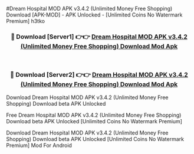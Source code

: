 #Dream Hospital MOD APK v3.4.2 (Unlimited Money Free Shopping) Download [APK-MOD] - APK Unlocked - [Unlimited Coins No Watermark Premium] h3tko



<div align="center">

<h3>🔴 Download [Server1] 👉👉 <a href="https://momento.my/?title=Dream_Hospital_MOD_APK_v3.4.2_(Unlimited_Money_Free_Shopping)_Download">Dream Hospital MOD APK v3.4.2 (Unlimited Money Free Shopping) Download Mod Apk</a></h3><br>

<h3>🔴 Download [Server2] 👉👉 <a href="https://momento.my/?title=Dream_Hospital_MOD_APK_v3.4.2_(Unlimited_Money_Free_Shopping)_Download">Dream Hospital MOD APK v3.4.2 (Unlimited Money Free Shopping) Download Mod Apk</a></h3>
</div>



Download Dream Hospital MOD APK v3.4.2 (Unlimited Money Free Shopping) Download beta APK Unlocked

Free Dream Hospital MOD APK v3.4.2 (Unlimited Money Free Shopping) Download beta APK Unlocked [Unlimited Coins No Watermark Premium]

Download Dream Hospital MOD APK v3.4.2 (Unlimited Money Free Shopping) Download beta APK Unlocked [Unlimited Coins No Watermark Premium] Mod For Android
